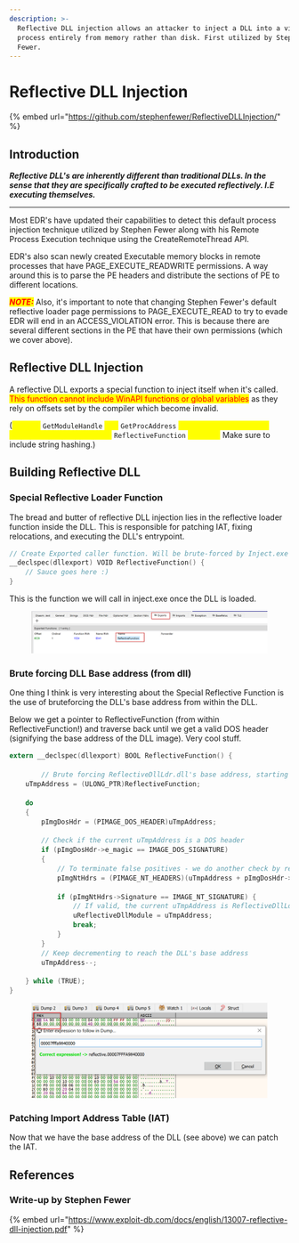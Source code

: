 ```yaml
---
description: >-
  Reflective DLL injection allows an attacker to inject a DLL into a victim
  process entirely from memory rather than disk. First utilized by Stephen
  Fewer.
---
```


# Reflective DLL Injection

{% embed url="https://github.com/stephenfewer/ReflectiveDLLInjection/" %}

## Introduction

&#x20;_**Reflective DLL's are inherently different than traditional DLLs. In the sense that they are specifically crafted to be executed reflectively. I.E executing themselves.**_

***

Most EDR's have updated their capabilities to detect this default process injection technique utilized by Stephen Fewer along with his Remote Process Execution technique using the CreateRemoteThread API.&#x20;

EDR's also scan newly created Executable memory blocks in remote processes that have PAGE\_EXECUTE\_READWRITE permissions. A way around this is to parse the PE headers and distribute the sections of PE to different locations.&#x20;

_<mark style="color:red;">**NOTE:**</mark>_ Also, it's important to note that changing Stephen Fewer's default reflective loader page permissions to PAGE\_EXECUTE\_READ to try to evade EDR will end in an ACCESS\_VIOLATION error. This is because there are several different sections in the PE that have their own permissions (which we cover above).



## Reflective DLL Injection

A reflective DLL exports a special function to inject itself when it's called. <mark style="color:red;">This function cannot include WinAPI functions or global variables</mark> as they rely on offsets set by the compiler which become invalid.

(<mark style="color:yellow;">Custom</mark> `GetModuleHandle` <mark style="color:yellow;">and</mark> `GetProcAddress` <mark style="color:yellow;">functions are required to resolve WinAPIs used in the</mark> `ReflectiveFunction` <mark style="color:yellow;">function.</mark> Make sure to include string hashing.)





## Building Reflective DLL



### Special Reflective Loader Function

The bread and butter of reflective DLL injection lies in the reflective loader function inside the DLL. This is responsible for patching IAT, fixing relocations, and executing the DLL's entrypoint.

```c
// Create Exported caller function. Will be brute-forced by Inject.exe
__declspec(dllexport) VOID ReflectiveFunction() {
    // Sauce goes here :)
}

```

This is the function we will call in inject.exe once the DLL is loaded.

<figure><img src="../../.gitbook/assets/image.png" alt=""><figcaption></figcaption></figure>



### Brute forcing DLL Base address (from dll)

One thing I think is very interesting about the Special Reflective Function is the use of bruteforcing the DLL's base address from within the DLL.

Below we get a pointer to ReflectiveFunction (from within ReflectiveFunction!) and traverse back until we get a valid DOS header (signifying the base address of the DLL image). Very cool stuff.

```c
extern __declspec(dllexport) BOOL ReflectiveFunction() {

		// Brute forcing ReflectiveDllLdr.dll's base address, starting at ReflectiveFunction's address
	uTmpAddress = (ULONG_PTR)ReflectiveFunction;

	do
	{
		pImgDosHdr = (PIMAGE_DOS_HEADER)uTmpAddress;

		// Check if the current uTmpAddress is a DOS header
		if (pImgDosHdr->e_magic == IMAGE_DOS_SIGNATURE)
		{
			// To terminate false positives - we do another check by retrieving the NT header and checking its signature as well
			pImgNtHdrs = (PIMAGE_NT_HEADERS)(uTmpAddress + pImgDosHdr->e_lfanew);

			if (pImgNtHdrs->Signature == IMAGE_NT_SIGNATURE) {
				// If valid, the current uTmpAddress is ReflectiveDllLdr.dll's base address 
				uReflectiveDllModule = uTmpAddress;
				break;
			}
		}
		// Keep decrementing to reach the DLL's base address
		uTmpAddress--;

	} while (TRUE);
}
```

<figure><img src="../../.gitbook/assets/image (2).png" alt=""><figcaption></figcaption></figure>



### Patching Import Address Table (IAT)

Now that we have the base address of the DLL (see above) we can patch the IAT.





## References

### Write-up by Stephen Fewer

{% embed url="https://www.exploit-db.com/docs/english/13007-reflective-dll-injection.pdf" %}

